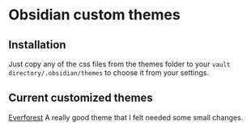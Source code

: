 # Obsidian custom themes

## Installation

Just copy any of the css files from the themes folder to your `vault directory/.obsidian/themes` to choose it from your settings.

## Current customized themes
[Everforest](https://github.com/MrGlitchByte/obsidian_everforest) A really good theme that I felt needed some small changes.